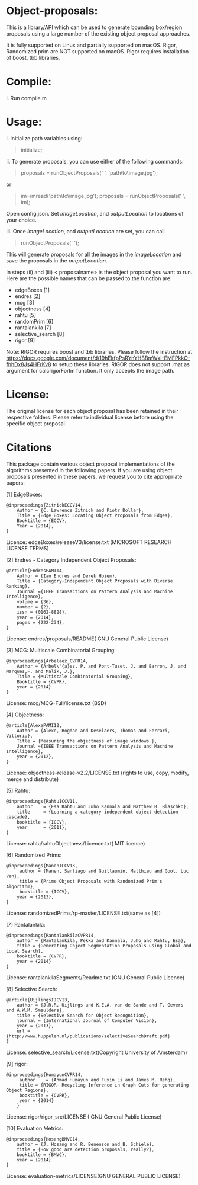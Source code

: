Object-proposals:
================

This is a library/API which can be used to generate bounding box/region proposals using a large number of the existing object proposal approaches. 

It is fully supported on Linux and partially supported on macOS. Rigor, Randomized prim are NOT supported on macOS.
Rigor requires installation of boost, tbb libraries.

Compile:
========
i. Run compile.m



Usage:
======

i. Initialize path variables using: 
> initialize;

ii. To generate proposals, you can use either of the following commands:
> proposals = runObjectProposals(' <proposalname>', 'path\to\image.jpg');
 
 or
> im=imread('path\to\image.jpg'); proposals = runObjectProposals(' <proposal name>', im);


Open config.json. Set *imageLocation*, and *outputLocation* to locations of your choice.

iii. Once  *imageLocation*, and *outputLocation* are set, you can call
>runObjectProposals(' <proposal name>');

This will generate proposals for all the images in the *imageLocation* and save the proposals in the *outputLocation*.
 
In steps (ii) and (iii) < proposalname> is the object proposal you want to run.  Here are the possible names that can be passed to the function are:
  * edgeBoxes  [1]
  * endres  [2]
  * mcg  [3]
  * objectness  [4]
  * rahtu  [5]
  * randomPrim [6]
  * rantalankila  [7]
  * selective_search [8]
  * rigor [9]

Note: 
	RIGOR requires boost and tbb libraries. Please follow the instruction at https://docs.google.com/document/d/19hEkfpPsRYnYHBBmWxI-EMFPkkO-fhhDx8Js4HFrKv8 to setup these libraries.
	RIGOR does not support .mat as argument for calcrigorForIm function. It only accepts the image path.


License:
==================
The original license for each object proposal has been retained in their respective folders. Please refer to individual license before using the specific object proposal.


Citations
==================
This package contain various object proposal implementations of the algorithms presented in the following papers. If you are using object proposals presented in these papers, we request you to cite appropriate papers:

[1] EdgeBoxes: 
    


    @inproceedings{ZitnickECCV14,
        Author = {C. Lawrence Zitnick and Piotr Dollar},
        Title = {Edge Boxes: Locating Object Proposals from Edges},
        Booktitle = {ECCV},
        Year = {2014},
    }
 Licence: edgeBoxes/releaseV3/license.txt (MICROSOFT RESEARCH LICENSE TERMS)
 
[2] Endres - Category Independent Object Proposals:




    @article{EndresPAMI14,
        Author = {Ian Endres and Derek Hoiem},
        Title = {Category-Independent Object Proposals with Diverse Ranking},
        Journal ={IEEE Transactions on Pattern Analysis and Machine Intelligence},
        volume = {36},
        number = {2},
        issn = {0162-8828},
        year = {2014},
        pages = {222-234},
    } 
License: endres/proposals/README( GNU General Public License)

[3] MCG: Multiscale Combinatorial Grouping:

    
    
    
    @inproceedings{Arbelaez_CVPR14,
        Author = {Arbel\'{a}ez, P. and Pont-Tuset, J. and Barron, J. and Marques,F. and Malik, J.},
        Title = {Multiscale Combinatorial Grouping},
        Booktitle = {CVPR},
        year = {2014}
    } 
License: mcg/MCG-Full/license.txt (BSD)

[4] Objectness:



    @article{AlexePAMI12,
        Author = {Alexe, Bogdan and Deselaers, Thomas and Ferrari, Vittorio},
        Title = {Measuring the objectness of image windows },
        Journal ={IEEE Transactions on Pattern Analysis and Machine Intelligence},
        year = {2012},
    } 
License: objectness-release-v2.2/LICENSE.txt (rights to use, copy, modify, merge and distribute)

[5] Rahtu:



    @inproceedings{RahtuICCV11,
        author    = {Esa Rahtu and Juho Kannala and Matthew B. Blaschko},
        title     = {Learning a category independent object detection cascade},
        booktitle = {ICCV},
        year      = {2011},
    }
License: rahtu/rahtuObjectness/Licence.txt( MIT licence)

[6] Randomized Prims:


    @inproceedings{ManenICCV13,
         author = {Manen, Santiago and Guillaumin, Matthieu and Gool, Luc Van},
         title = {Prime Object Proposals with Randomized Prim's Algorithm},
         booktitle = {ICCV},
        year = {2013},
    }
License: randomizedPrims/rp-master/LICENSE.txt(same as [4])

[7] Rantalankila:

    @inproceedings{RantalankilaCVPR14,
        author = {Rantalankila, Pekka and Kannala, Juho and Rahtu, Esa},
        title = {Generating Object Segmentation Proposals using Global and Local Search},
        booktitle = {CVPR},
        year = {2014}
    }
License: rantalankilaSegments/Readme.txt (GNU General Public Licence)

[8] Selective Search:


    @article{UijlingsIJCV13,
        author = {J.R.R. Uijlings and K.E.A. van de Sande and T. Gevers and A.W.M. Smeulders},
        title = {Selective Search for Object Recognition},
        journal = {International Journal of Computer Vision},
        year = {2013},
        url = {http://www.huppelen.nl/publications/selectiveSearchDraft.pdf}
    }
License: selective_search/License.txt(Copyright University of Amsterdam)

[9] rigor:



	@inproceedings{HumayunCVPR14,
	     author    = {Ahmad Humayun and Fuxin Li and James M. Rehg},
	     title = {RIGOR- Recycling Inference in Graph Cuts for generating Object Regions},
	     booktitle = {CVPR},
	     year = {2014}
	    }
License: rigor/rigor_src/LICENSE ( GNU General Public License)


[10] Evaluation Metrics:

    @inproceedings{HosangBMVC14,
        author = {J. Hosang and R. Benenson and B. Schiele},
        title = {How good are detection proposals, really?},
        booktitle = {BMVC},
        year = {2014}
    }
License: evaluation-metrics/LICENSE(GNU GENERAL PUBLIC LICENSE)

